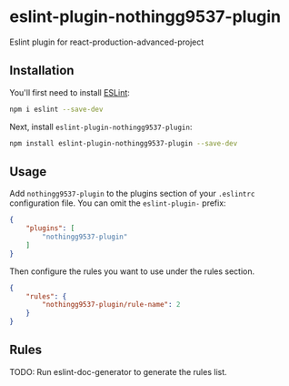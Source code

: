 # eslint-plugin-nothingg9537-plugin

Eslint plugin for react-production-advanced-project

## Installation

You'll first need to install [ESLint](https://eslint.org/):

```sh
npm i eslint --save-dev
```

Next, install `eslint-plugin-nothingg9537-plugin`:

```sh
npm install eslint-plugin-nothingg9537-plugin --save-dev
```

## Usage

Add `nothingg9537-plugin` to the plugins section of your `.eslintrc` configuration file. You can omit the `eslint-plugin-` prefix:

```json
{
    "plugins": [
        "nothingg9537-plugin"
    ]
}
```


Then configure the rules you want to use under the rules section.

```json
{
    "rules": {
        "nothingg9537-plugin/rule-name": 2
    }
}
```

## Rules

<!-- begin auto-generated rules list -->
TODO: Run eslint-doc-generator to generate the rules list.
<!-- end auto-generated rules list -->


